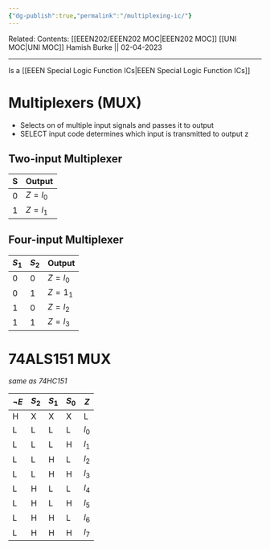 ```yaml
---
{"dg-publish":true,"permalink":"/multiplexing-ic/"}
---
```


Related: 
Contents: [[EEEN202/EEEN202 MOC\|EEEN202 MOC]]
[[UNI MOC\|UNI MOC]]
Hamish Burke || 02-04-2023
***

Is a [[EEEN Special Logic Function ICs\|EEEN Special Logic Function ICs]]

# Multiplexers (MUX)

- Selects on of multiple input signals and passes it to output
- SELECT input code determines which input is transmitted to output z

## Two-input Multiplexer

| S   | Output   |   
| --- | --- | 
| 0   |  $Z=l_0$   |     
| 1   |  $Z=l_1$   |    

## Four-input Multiplexer

| $S_1$ | $S_2$ | Output  |
| ----- | ----- | ------- |
| 0     | 0     | $Z=l_0$ |
| 0     | 1     | $Z=1_1$ |
| 1     | 0     | $Z=l_2$ |
| 1     | 1     | $Z=l_3$ |

# 74ALS151 MUX

*same as 74HC151*

| $\neg E$ | $S_2$ | $S_1$ | $S_0$ | $Z$   |
| -------- | ----- | ----- | ----- | ----- |
| H        | X     | X     | X     | L     |
| L        | L     | L     | L     | $l_0$ |
| L        | L     | L     | H     | $l_1$ |
| L        | L     | H     | L     | $l_2$ |
| L        | L     | H     | H     | $l_3$ |
| L        | H     | L     | L     | $l_4$ |
| L        | H     | L     | H     | $l_5$ |
| L        | H     | H     | L     | $l_6$ |
| L        | H     | H     | H     | $l_7$ |